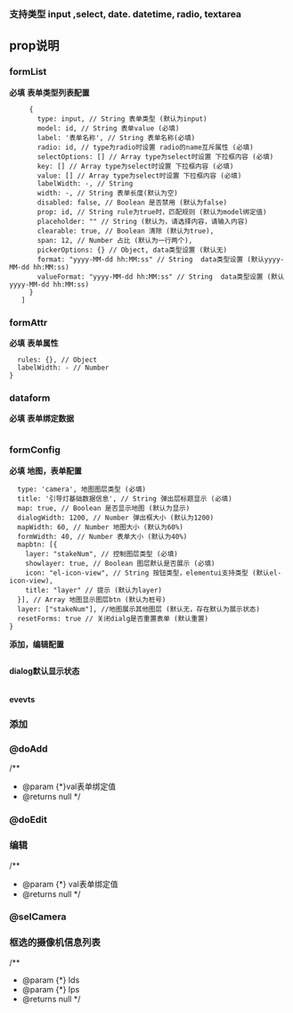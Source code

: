 ### 支持类型 input ,select, date. datetime, radio, textarea
## prop说明
### formList
  **必填**
  **表单类型列表配置**
```formList:[
     {
       type: input, // String 表单类型 (默认为input)
       model: id, // String 表单value (必填)
       label: '表单名称', // String 表单名称(必填)
       radio: id, // type为radio时设置 radio的name互斥属性 (必填)
       selectOptions: [] // Array type为select时设置 下拉框内容 (必填)
       key: [] // Array type为select时设置 下拉框内容 (必填)
       value: [] // Array type为select时设置 下拉框内容 (必填)
       labelWidth: -, // String
       width: -, // String 表单长度(默认为空)
       disabled: false, // Boolean 是否禁用 (默认为false)
       prop: id, // String rule为true时，匹配规则 (默认为model绑定值)
       placeholder: "" // String (默认为，请选择内容，请输入内容)
       clearable: true, // Boolean 清除 (默认为true),
       span: 12, // Number 占比 (默认为一行两个),
       pickerOptions: {} // Object, data类型设置 (默认无)
       format: "yyyy-MM-dd hh:MM:ss" // String  data类型设置 (默认yyyy-MM-dd hh:MM:ss)
       valueFormat: "yyyy-MM-dd hh:MM:ss" // String  data类型设置 (默认yyyy-MM-dd hh:MM:ss)
     }
   ]
```
### formAttr
  **必填**
  **表单属性**
```formAttr: {
  rules: {}, // Object
  labelWidth: - // Number
}
```
### dataform
  **必填**
  **表单绑定数据**
```dataform: {id}
```
### formConfig
  **必填**
  **地图，表单配置**
```formConfig:{
  type: 'camera', 地图图层类型 (必填)
  title: '引导灯基础数据信息', // String 弹出层标题显示 (必填)
  map: true, // Boolean 是否显示地图 (默认为显示)
  dialogWidth: 1200, // Number 弹出框大小 (默认为1200)
  mapWidth: 60, // Number 地图大小 (默认为60%)
  formWidth: 40, // Number 表单大小 (默认为40%)
  mapbtn: [{
    layer: "stakeNum", // 控制图层类型 (必填)
    showlayer: true, // Boolean 图层默认是否展示 (必填)
    icon: "el-icon-view", // String 按钮类型，elementui支持类型 (默认el-icon-view),
    title: "layer" // 提示 (默认为layer)
  }], // Array 地图显示图层btn (默认为桩号)
  layer: ["stakeNum"], //地图展示其他图层 (默认无，存在默认为展示状态)
  resetForms: true // 关闭dialg是否重置表单 (默认重置)
}
```
**添加，编辑配置**
```isAdd: true // Boolean (默认为true)
```
**dialog默认显示状态**
```visible: false // Boolean (默认为true)
```
#### evevts ####
### 添加
### @doAdd
/**
 * @param {*}val表单绑定值
 * @returns null
 */

### @doEdit
### 编辑
/**
 * @param {*} val表单绑定值
 * @returns null
 */

 ### @selCamera
 ### 框选的摄像机信息列表
/**
 * @param {*} Ids
 * @param {*} Ips
 * @returns null
 */